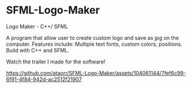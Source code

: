 # SFML-Logo-Maker
Logo Maker - C++/ SFML

A program that allow user to create custom logo and save as jpg on the computer. 
Features include: Multiple text fonts, custom colors, positions. Build with C++ and SFML.

Watch the trailer I made for the software!

https://github.com/ataorr/SFML-Logo-Maker/assets/104061144/7fef6c99-6f91-4f84-942d-ac2512f21907

